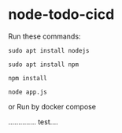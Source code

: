 # node-todo-cicd

Run these commands:


`sudo apt install nodejs`


`sudo apt install npm`


`npm install`

`node app.js`

or Run by docker compose

.............. test....


